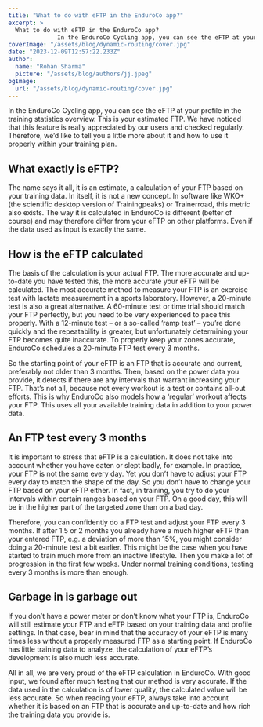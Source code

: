 ```yaml
---
title: "What to do with eFTP in the EnduroCo app?"
excerpt: >
  What to do with eFTP in the EnduroCo app?
              In the EnduroCo Cycling app, you can see the eFTP at your profile in the training statistics overview. This is your estimated FTP. We have noticed
coverImage: "/assets/blog/dynamic-routing/cover.jpg"
date: "2023-12-09T12:57:22.233Z"
author:
  name: "Rohan Sharma"
  picture: "/assets/blog/authors/jj.jpeg"
ogImage:
  url: "/assets/blog/dynamic-routing/cover.jpg"
---
```


In the EnduroCo Cycling app, you can see the eFTP at your profile in the training statistics overview. This is your estimated FTP. We have noticed that this feature is really appreciated by our users and checked regularly. Therefore, we’d like to tell you a little more about it and how to use it properly within your training plan.


## What exactly is eFTP?

The name says it all, it is an estimate, a calculation of your FTP based on your training data. In itself, it is not a new concept. In software like WKO+ (the scientific desktop version of Trainingpeaks) or Trainerroad, this metric also exists. The way it is calculated in EnduroCo is different (better of course) and may therefore differ from your eFTP on other platforms. Even if the data used as input is exactly the same.


## How is the eFTP calculated

The basis of the calculation is your actual FTP. The more accurate and up-to-date you have tested this, the more accurate your eFTP will be calculated. The most accurate method to measure your FTP is an exercise test with lactate measurement in a sports laboratory. However, a 20-minute test is also a great alternative. A 60-minute test or time trial should match your FTP perfectly, but you need to be very experienced to pace this properly. With a 12-minute test – or a so-called ‘ramp test’ – you’re done quickly and the repeatability is greater, but unfortunately determining your FTP becomes quite inaccurate. To properly keep your zones accurate, EnduroCo schedules a 20-minute FTP test every 3 months.


So the starting point of your eFTP is an FTP that is accurate and current, preferably not older than 3 months. Then, based on the power data you provide, it detects if there are any intervals that warrant increasing your FTP. That’s not all, because not every workout is a test or contains all-out efforts. This is why EnduroCo also models how a ‘regular’ workout affects your FTP. This uses all your available training data in addition to your power data.


## An FTP test every 3 months

It is important to stress that eFTP is a calculation. It does not take into account whether you have eaten or slept badly, for example. In practice, your FTP is not the same every day. Yet you don’t have to adjust your FTP every day to match the shape of the day. So you don’t have to change your FTP based on your eFTP either. In fact, in training, you try to do your intervals within certain ranges based on your FTP. On a good day, this will be in the higher part of the targeted zone than on a bad day.


Therefore, you can confidently do a FTP test and adjust your FTP every 3 months. If after 1.5 or 2 months you already have a much higher eFTP than your entered FTP, e.g. a deviation of more than 15%, you might consider doing a 20-minute test a bit earlier. This might be the case when you have started to train much more from an inactive lifestyle. Then you make a lot of progression in the first few weeks. Under normal training conditions, testing every 3 months is more than enough.


## Garbage in is garbage out

If you don’t have a power meter or don’t know what your FTP is, EnduroCo will still estimate your FTP and eFTP based on your training data and profile settings. In that case, bear in mind that the accuracy of your eFTP is many times less without a properly measured FTP as a starting point. If EnduroCo has little training data to analyze, the calculation of your eFTP’s development is also much less accurate.


All in all, we are very proud of the eFTP calculation in EnduroCo. With good input, we found after much testing that our method is very accurate. If the data used in the calculation is of lower quality, the calculated value will be less accurate. So when reading your eFTP, always take into account whether it is based on an FTP that is accurate and up-to-date and how rich the training data you provide is.

